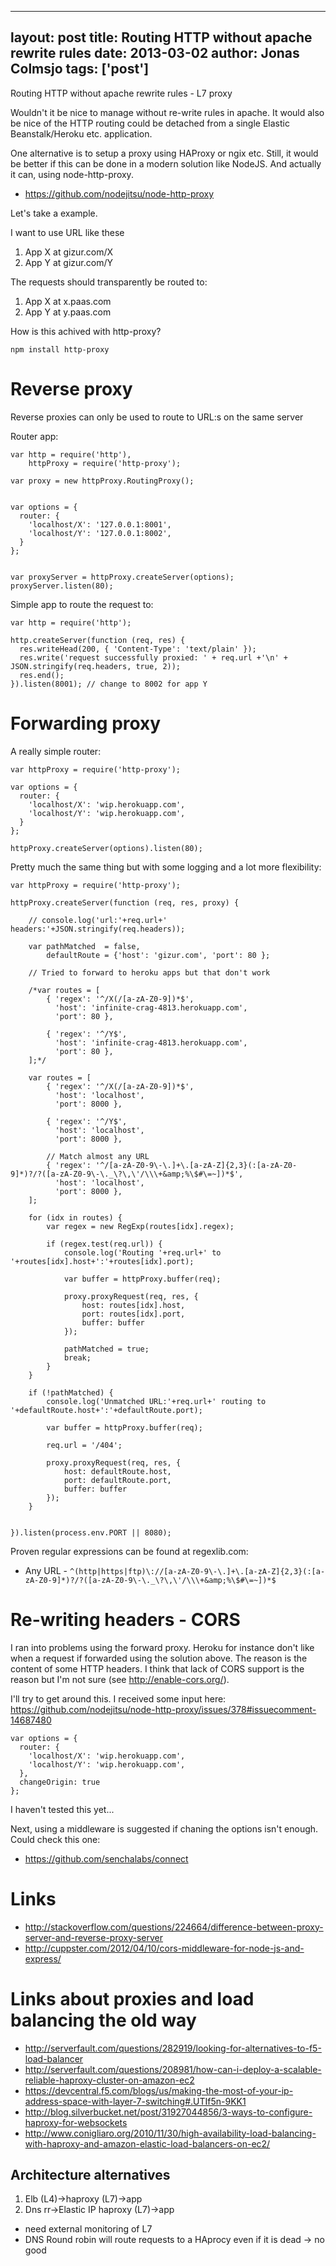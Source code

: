 
---
layout: post
title: Routing HTTP without apache rewrite rules
date: 2013-03-02
author: Jonas Colmsjo
tags: ['post']
---

Routing HTTP without apache rewrite rules - L7 proxy





Wouldn't it be nice to manage without re-write rules in apache. It would also be nice of the HTTP routing could be detached from a single Elastic Beanstalk/Heroku etc. application.

One alternative is to setup a proxy using HAProxy or ngix etc. Still, it would be better if this can be done
in a modern solution like NodeJS. And actually it can, using node-http-proxy.

 * https://github.com/nodejitsu/node-http-proxy


Let's take a example.

I want to use URL like these

1. App X at gizur.com/X
1. App Y at gizur.com/Y

The requests should transparently be routed to:

1. App X at x.paas.com
1. App Y at y.paas.com 

How is this achived with http-proxy?


```
npm install http-proxy

```


# Reverse proxy

Reverse proxies can only be used to route to URL:s on the same server

Router app:

```
var http = require('http'),
    httpProxy = require('http-proxy');

var proxy = new httpProxy.RoutingProxy();


var options = {
  router: {
    'localhost/X': '127.0.0.1:8001',
    'localhost/Y': '127.0.0.1:8002',
  }
};


var proxyServer = httpProxy.createServer(options);
proxyServer.listen(80);
```

Simple app to route the request to:

```
var http = require('http');

http.createServer(function (req, res) {
  res.writeHead(200, { 'Content-Type': 'text/plain' });
  res.write('request successfully proxied: ' + req.url +'\n' + JSON.stringify(req.headers, true, 2));
  res.end();
}).listen(8001); // change to 8002 for app Y

```


# Forwarding proxy

A really simple router:

```
var httpProxy = require('http-proxy');

var options = {
  router: {
    'localhost/X': 'wip.herokuapp.com',
    'localhost/Y': 'wip.herokuapp.com',
  }
};

httpProxy.createServer(options).listen(80);
```

Pretty much the same thing but with some logging and a lot more flexibility:

```
var httpProxy = require('http-proxy');

httpProxy.createServer(function (req, res, proxy) {

    // console.log('url:'+req.url+' headers:'+JSON.stringify(req.headers));

    var pathMatched  = false,
        defaultRoute = {'host': 'gizur.com', 'port': 80 };

    // Tried to forward to heroku apps but that don't work

    /*var routes = [
        { 'regex': '^/X(/[a-zA-Z0-9])*$',
          'host': 'infinite-crag-4813.herokuapp.com', 
          'port': 80 },

        { 'regex': '^/Y$',  
          'host': 'infinite-crag-4813.herokuapp.com', 
          'port': 80 },
    ];*/

    var routes = [
        { 'regex': '^/X(/[a-zA-Z0-9])*$',
          'host': 'localhost', 
          'port': 8000 },

        { 'regex': '^/Y$',  
          'host': 'localhost', 
          'port': 8000 },

        // Match almost any URL
        { 'regex': '^/[a-zA-Z0-9\-\.]+\.[a-zA-Z]{2,3}(:[a-zA-Z0-9]*)?/?([a-zA-Z0-9\-\._\?\,\'/\\\+&amp;%\$#\=~])*$',  
          'host': 'localhost', 
          'port': 8000 },
    ];

    for (idx in routes) {
        var regex = new RegExp(routes[idx].regex);

        if (regex.test(req.url)) {
            console.log('Routing '+req.url+' to '+routes[idx].host+':'+routes[idx].port);

            var buffer = httpProxy.buffer(req);

            proxy.proxyRequest(req, res, {
                host: routes[idx].host,
                port: routes[idx].port,
                buffer: buffer
            });

            pathMatched = true;
            break;
        }
    }

    if (!pathMatched) {
        console.log('Unmatched URL:'+req.url+' routing to '+defaultRoute.host+':'+defaultRoute.port);

        var buffer = httpProxy.buffer(req);

        req.url = '/404';

        proxy.proxyRequest(req, res, {
            host: defaultRoute.host,
            port: defaultRoute.port,
            buffer: buffer
        });
    }


}).listen(process.env.PORT || 8080);

```


Proven regular expressions can be found at regexlib.com:

 * Any URL - `^(http|https|ftp)\://[a-zA-Z0-9\-\.]+\.[a-zA-Z]{2,3}(:[a-zA-Z0-9]*)?/?([a-zA-Z0-9\-\._\?\,\'/\\\+&amp;%\$#\=~])*$`


# Re-writing headers - CORS

I ran into problems using the forward proxy. Heroku for instance don't like when a request if forwarded
using the solution above. The reason is the content of some HTTP headers. I think that lack of CORS support 
is the reason but I'm not sure (see http://enable-cors.org/).

I'll try to get around this. I received some input here: https://github.com/nodejitsu/node-http-proxy/issues/378#issuecomment-14687480


```
var options = {
  router: {
    'localhost/X': 'wip.herokuapp.com',
    'localhost/Y': 'wip.herokuapp.com',
  },
  changeOrigin: true
};

```

I haven't tested this yet...


Next, using a middleware is suggested if chaning the options isn't enough. Could check this one:

 * https://github.com/senchalabs/connect



# Links

* http://stackoverflow.com/questions/224664/difference-between-proxy-server-and-reverse-proxy-server
* http://cuppster.com/2012/04/10/cors-middleware-for-node-js-and-express/


# Links about proxies and load balancing the old way

* http://serverfault.com/questions/282919/looking-for-alternatives-to-f5-load-balancer
* http://serverfault.com/questions/208981/how-can-i-deploy-a-scalable-reliable-haproxy-cluster-on-amazon-ec2
* https://devcentral.f5.com/blogs/us/making-the-most-of-your-ip-address-space-with-layer-7-switching#.UTIf5n-9KK1
* http://blog.silverbucket.net/post/31927044856/3-ways-to-configure-haproxy-for-websockets
* http://www.conigliaro.org/2010/11/30/high-availability-load-balancing-with-haproxy-and-amazon-elastic-load-balancers-on-ec2/


## Architecture alternatives

1. Elb (L4)->haproxy (L7)->app
1. Dns rr->Elastic IP haproxy (L7)->app
 * need external monitoring of L7
 * DNS Round robin will route requests to a HAprocy even if it is dead -> no good




